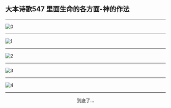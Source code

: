 
## 大本诗歌547 里面生命的各方面-神的作法
        
<div id="aplayer0"></div>

---

<img alt="0" data-original="/data/d0547/0">

---

<img alt="1" data-original="/data/d0547/1">

---

<img alt="2" data-original="/data/d0547/2">

---

<img alt="3" data-original="/data/d0547/3">

---

<img alt="4" data-original="/data/d0547/4">

---

<p style="text-align: center">到底了...</p>

<script src="/js/dist-view.js"></script>

<script>
MAIN.id = 'd0547';
        
const ap0 = new APlayer({
    container: document.getElementById('aplayer0'),
    volume: 1,
    loop: 'none',
    preload: 'none',
    audio: [{
        name: '大本诗歌547.mp3',
        artist: '大本诗歌',
        url: 'https://res.wx.qq.com/voice/getvoice?mediaid=MzI0NTk3MDM5M18yMjQ3NDk0Mzcw',
        cover: '/favicon'
    }]
});
</script>
